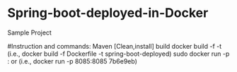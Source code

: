 # Spring-boot-deployed-in-Docker
Sample Project

#Instruction and commands:
Maven [Clean,install] build
docker build -f <DockerFileName> -t <Tagname> (i.e., docker build -f Dockerfile -t spring-boot-deployed)
sudo docker run -p <dockerHostPort>:<portYouWantToRunInLocalMachine> <dockerImageId> or <Name> (i.e., docker run -p 8085:8085 7b6e9eb)
